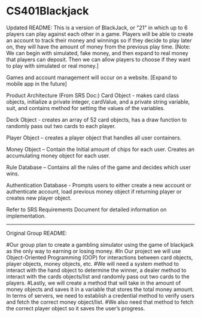 # CS401Blackjack

Updated README:
This is a version of BlackJack, or "21" in which up to 6 players can play against each other in a game. Players will be able to create an account to track their money and winnings so if they decide to play later on, they will have the amount of money from the previous play time. [Note: We can begin with simulated, fake money, and then expand to real money that players can deposit. Then we can allow players to choose if they want to play with simulated or real money.]

Games and account management will occur on a website. [Expand to mobile app in the future]

Product Architecture (From SRS Doc:)
Card Object - makes card class objects, initialize a private integer, cardValue, and a private string variable, suit, and contains method for setting the values of the variables.

Deck Object - creates an array of 52 card objects, has a draw function to randomly pass out two cards to each player. 

Player Object – creates a player object that handles all user containers.

Money Object – Contain the Initial amount of chips for each user. Creates an accumulating money object for each user.

Rule Database – Contains all the rules of the game and decides which user wins.

Authentication Database - Prompts users to either create a new account or authenticate account, load previous money object if returning player or creates new player object.


Refer to SRS Requirements Document for detailed information on implementation.

-------------------------

Original Group README:

#Our group plan to create a gambling simulator using the game of blackjack as the only way to earning or losing money.
#In Our project we will use Object-Oriented Programming (OOP) for interactions between card objects, player objects, money objects, etc.
#We will need a system method to interact with the hand object to determine the winner, a dealer method to interact with the cards objects/list and randomly pass out two cards to the players.
#Lastly, we will create a method that will take in the amount of money objects and saves it in a variable that stores the total money amount. In terms of servers, we need to establish a credential method to verify users and fetch the correct money object/list.
#We also need that method to fetch the correct player object so it saves the user’s progress.
